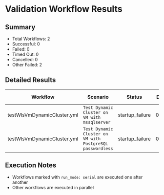 # Validation Workflow Results

## Summary
- Total Workflows: 2
- Successful: 0
- Failed: 0
- Timed Out: 0
- Cancelled: 0
- Other Failed: 2

## Detailed Results

| Workflow | Scenario | Status | Duration | Run URL |
|----------|----------|---------|-----------|----------|
| testWlsVmDynamicCluster.yml | `Test Dynamic Cluster on VM with mssqlserver` | startup_failure | 0h:0m:0s | [View Run](https://github.com/oracle/weblogic-azure/actions/runs/17212790060) |
| testWlsVmDynamicCluster.yml | `Test Dynamic Cluster on VM with PostgreSQL passwordless` | startup_failure | 0h:0m:0s | [View Run](https://github.com/oracle/weblogic-azure/actions/runs/17212792454) |


## Execution Notes
- Workflows marked with `run_mode: serial` are executed one after another
- Other workflows are executed in parallel
